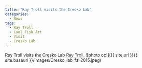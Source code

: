 ```yaml
---
title: "Ray Troll visits the Cresko Lab"
categories:
  - News
tags:
  - Ray Troll	
  - Cool Fish Art
  - Visit
  - Cresko Lab
---
```



Ray Troll visits the Cresko Lab [Ray Troll](http://www.trollart.com/).
![photo op!]({{ site.url }}{{ site.baseurl }}/images/Cresko_lab_fall2015.jpeg)